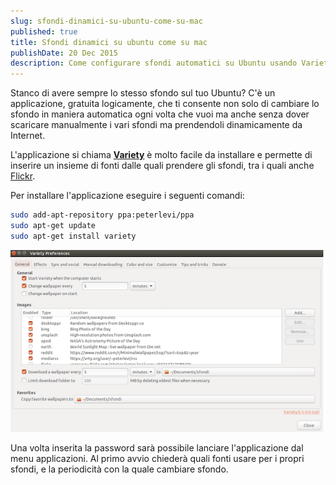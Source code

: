 ```yaml
---
slug: sfondi-dinamici-su-ubuntu-come-su-mac
published: true
title: Sfondi dinamici su ubuntu come su mac
publishDate: 20 Dec 2015
description: Come configurare sfondi automatici su Ubuntu usando Variety
---
```


Stanco di avere sempre lo stesso sfondo sul tuo Ubuntu? C'è un applicazione, gratuita logicamente, che ti consente non solo di cambiare lo sfondo in maniera automatica ogni volta che vuoi ma anche senza dover scaricare manualmente i vari sfondi ma prendendoli dinamicamente da Internet.

<!--more-->

L'applicazione si chiama [**Variety**](http://peterlevi.com/variety/) è molto facile da installare e permette di inserire un insieme di fonti dalle quali prendere gli sfondi, tra i quali anche [Flickr](https://www.flickr.com/).

Per installare l'applicazione eseguire i seguenti comandi:

```bash
sudo add-apt-repository ppa:peterlevi/ppa
sudo apt-get update
sudo apt-get install variety
```

![Variety](../assets/variety.png)

Una volta inserita la password sarà possibile lanciare l'applicazione dal menu applicazioni. Al primo avvio chiederà quali fonti usare per i propri sfondi, e la periodicità con la quale cambiare sfondo.
